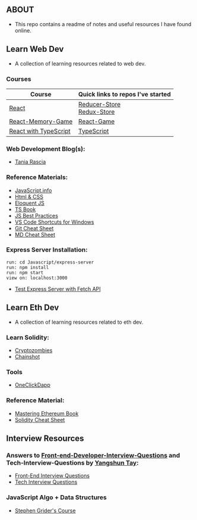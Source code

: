 ## ABOUT

- This repo contains a readme of notes and useful resources I have found online.

## Learn Web Dev

- A collection of learning resources related to web dev.

### Courses

| Course                                                                                                | Quick links to repos I've started                                                                                               |
| ----------------------------------------------------------------------------------------------------- | ------------------------------------------------------------------------------------------------------------------------------- |
| [React](https://www.udemy.com/course/react-the-complete-guide-incl-redux/)                            | [Reducer-Store](https://github.com/WebDevBernard/Reducer-Store)<br/>[Redux-Store](https://github.com/WebDevBernard/Redux-Store) |
| [React-Memory-Game](https://www.udemy.com/course/build-web-apps-with-react-firebase/)                 | [React-Game](https://github.com/WebDevBernard/React-Game)                                                                       |
| [React with TypeScript](https://www.udemy.com/course/react-and-typescript-build-a-portfolio-project/) | [TypeScript](https://github.com/WebDevBernard/TypeScript)                                                                       |

### Web Development Blog(s):

- [Tania Rascia](https://www.taniarascia.com/blog/)

### Reference Materials:

- [JavaScript.info](https://javascript.info/)
- [Html & CSS](https://wtf.tw/ref/duckett.pdf)
- [Eloquent JS](https://eloquentjavascript.net/Eloquent_JavaScript.pdf)
- [TS Book](https://basarat.gitbook.io/typescript/)
- [JS Best Practices](https://github.com/airbnb/javascript)
- [VS Code Shortcuts for Windows](https://code.visualstudio.com/shortcuts/keyboard-shortcuts-windows.pdf)
- [Git Cheat Sheet](https://rogerdudler.github.io/git-guide/files/git_cheat_sheet.pdf)
- [MD Cheat Sheet](https://github.com/adam-p/markdown-here/wiki/Markdown-Cheatsheet)

### Express Server Installation:

`run: cd Javascript/express-server`<br/>
`run: npm install`<br/>
`run: npm start`<br/>
`view on: localhost:3000`

- [Test Express Server with Fetch API](https://codepen.io/webdevbernard/pen/mdqJmzX)

## Learn Eth Dev

- A collection of learning resources related to eth dev.

### Learn Solidity:

- [Cryptozombies](https://cryptozombies.io/)
- [Chainshot](https://www.chainshot.com/learn/solidity)

### Tools

- [OneClickDapp](https://oneclickdapp.com/)

### Reference Material:

- [Mastering Ethereum Book](https://cypherpunks-core.github.io/ethereumbook/01what-is.html)<br />
- [Solidity Cheat Sheet](https://github.com/manojpramesh/solidity-cheatsheet)

## Interview Resources

### Answers to [Front-end-Developer-Interview-Questions](https://github.com/h5bp/Front-end-Developer-Interview-Questions) and Tech-Interview-Questions by [Yangshun Tay](https://github.com/yangshun):

- [Front-End Interview Questions](https://frontendinterviewhandbook.com/)
- [Tech Interview Questions](https://techinterviewhandbook.org/)

### JavaScript Algo + Data Structures

- [Stephen Grider's Course](https://www.udemy.com/course/coding-interview-bootcamp-algorithms-and-data-structure/)
